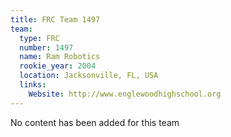 ```yaml
---
title: FRC Team 1497
team:
  type: FRC
  number: 1497
  name: Ram Robotics
  rookie_year: 2004
  location: Jacksonville, FL, USA
  links:
    Website: http://www.englewoodhighschool.org
---
```

No content has been added for this team